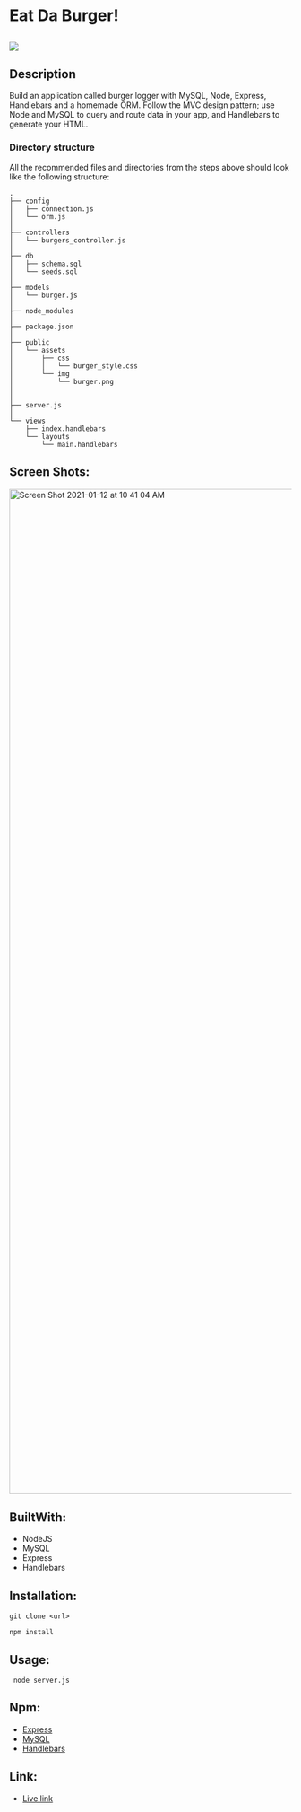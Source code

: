# Eat Da Burger!

## <img src="https://img.shields.io/badge/LICENSE-mit-green"/>

## Description 

Build an application called burger logger with MySQL, Node, Express, Handlebars and a homemade ORM. Follow the MVC design pattern; use Node and MySQL to query and route data in your app, and Handlebars to generate your HTML.

### Directory structure

All the recommended files and directories from the steps above should look like the following structure:

```
.
├── config
│   ├── connection.js
│   └── orm.js
│ 
├── controllers
│   └── burgers_controller.js
│
├── db
│   ├── schema.sql
│   └── seeds.sql
│
├── models
│   └── burger.js
│ 
├── node_modules
│ 
├── package.json
│
├── public
│   └── assets
│       ├── css
│       │   └── burger_style.css
│       └── img
│           └── burger.png
│   
│
├── server.js
│
└── views
    ├── index.handlebars
    └── layouts
        └── main.handlebars
```

## Screen Shots:

<img width="1792" alt="Screen Shot 2021-01-12 at 10 41 04 AM" src="https://user-images.githubusercontent.com/68761490/104358243-038f2200-54c3-11eb-8a82-a81607277ba1.png">

## BuiltWith:

* NodeJS
* MySQL
* Express
* Handlebars

## Installation:

`git clone <url>`

 `npm install`


## Usage: 

 ` node server.js`


## Npm:

*  [Express](https://www.npmjs.com/package/express/)
*  [MySQL](https://www.npmjs.com/package/mysql/)
*  [Handlebars](https://www.npmjs.com/package/handlebars)

## Link:
* [Live link](https://da-burger-nd.herokuapp.com/)




